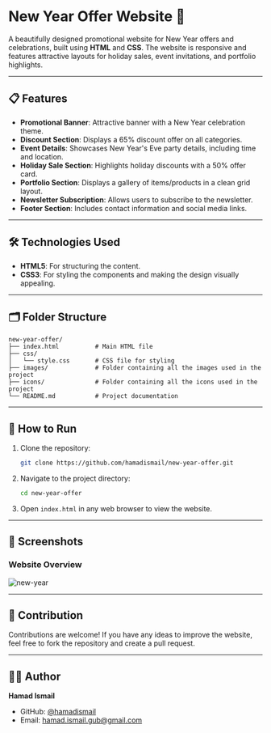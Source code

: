 # New Year Offer Website 🎉

A beautifully designed promotional website for New Year offers and celebrations, built using **HTML** and **CSS**. The website is responsive and features attractive layouts for holiday sales, event invitations, and portfolio highlights.

---

## 📋 Features

- **Promotional Banner**: Attractive banner with a New Year celebration theme.
- **Discount Section**: Displays a 65% discount offer on all categories.
- **Event Details**: Showcases New Year's Eve party details, including time and location.
- **Holiday Sale Section**: Highlights holiday discounts with a 50% offer card.
- **Portfolio Section**: Displays a gallery of items/products in a clean grid layout.
- **Newsletter Subscription**: Allows users to subscribe to the newsletter.
- **Footer Section**: Includes contact information and social media links.

---

## 🛠️ Technologies Used

- **HTML5**: For structuring the content.
- **CSS3**: For styling the components and making the design visually appealing.

---

## 🗂 Folder Structure

```
new-year-offer/
├── index.html          # Main HTML file
├── css/
│   └── style.css       # CSS file for styling
├── images/             # Folder containing all the images used in the project
├── icons/              # Folder containing all the icons used in the project
└── README.md           # Project documentation
```

---

## 🚀 How to Run

1. Clone the repository:
   ```bash
   git clone https://github.com/hamadismail/new-year-offer.git
   ```
2. Navigate to the project directory:
   ```bash
   cd new-year-offer
   ```
3. Open `index.html` in any web browser to view the website.

---

## 🌟 Screenshots

### Website Overview
![new-year](https://github.com/user-attachments/assets/0400ae1f-575a-4438-aa3a-14854840cd43)

---

## 🤝 Contribution

Contributions are welcome! If you have any ideas to improve the website, feel free to fork the repository and create a pull request.

---

## 🧑‍💻 Author

**Hamad Ismail**  
- GitHub: [@hamadismail](https://github.com/hamadismail)  
- Email: hamad.ismail.gub@gmail.com
